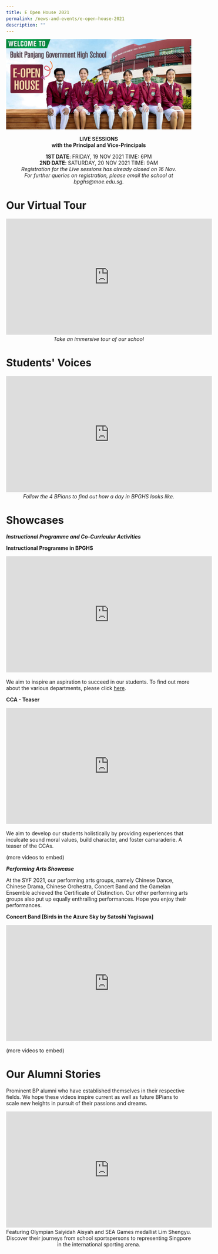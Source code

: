 ```yaml
---
title: E Open House 2021
permalink: /news-and-events/e-open-house-2021
description: ""
---
```

![](/images/Banner%201.jpeg)

<strong><center>LIVE SESSIONS <br> with the Principal and Vice-Principals</center></strong>
<center><strong>1ST DATE</strong>: FRIDAY, 19 NOV 2021 TIME: 6PM <br> <strong>2ND DATE</strong>: SATURDAY, 20 NOV 2021 TIME: 9AM</center>

<center><em>Registration for the Live sessions has already closed on 16 Nov. <br> For further queries on registration, please email the school at bpghs@moe.edu.sg.</em></center>

# Our Virtual Tour


<center><iframe width="560" height="315" src="https://www.youtube.com/embed/5XIn_aBu1jY" title="YouTube video player" frameborder="0" allow="accelerometer; autoplay; clipboard-write; encrypted-media; gyroscope; picture-in-picture" allowfullscreen></iframe></center>
<center><em>Take an immersive tour of our school</em></center>


# Students' Voices

<center><iframe width="560" height="315" src="https://www.youtube.com/embed/r4WUF7FJDjY" title="YouTube video player" frameborder="0" allow="accelerometer; autoplay; clipboard-write; encrypted-media; gyroscope; picture-in-picture" allowfullscreen></iframe></center>
<center><em>Follow the 4 BPians to find out how a day in BPGHS looks like. </em></center>



# Showcases
<strong><em>Instructional Programme and Co-Curriculur Activities</em></strong>


**Instructional Programme in BPGHS**
<iframe width="560" height="315" src="https://www.youtube.com/embed/PH4aCphKsuA" title="YouTube video player" frameborder="0" allow="accelerometer; autoplay; clipboard-write; encrypted-media; gyroscope; picture-in-picture" allowfullscreen></iframe>

We aim to inspire an aspiration to succeed in our students. To find out more about the various departments, please click [here](/holistic-education/personalised-digitial-learning-programme-at-bpghs/).

**CCA - Teaser**

<center><iframe width="560" height="315" src="https://www.youtube.com/embed/zk5vBox7q68" title="YouTube video player" frameborder="0" allow="accelerometer; autoplay; clipboard-write; encrypted-media; gyroscope; picture-in-picture" allowfullscreen></iframe></center>

We aim to develop our students holistically by providing experiences that inculcate sound moral values, build character, and foster camaraderie. A teaser of the CCAs.


(more videos to embed)


<strong><em>Performing Arts Showcase</em></strong>

At the SYF 2021, our performing arts groups, namely Chinese Dance, Chinese Drama, Chinese Orchestra, Concert Band and the Gamelan Ensemble achieved the Certificate of Distinction. Our other performing arts groups also put up equally enthralling performances. Hope you enjoy their performances.


**Concert Band [Birds in the Azure Sky by Satoshi Yagisawa]**
<center><iframe width="560" height="315" src="https://www.youtube.com/embed/1ZTG-2iwlmE" title="YouTube video player" frameborder="0" allow="accelerometer; autoplay; clipboard-write; encrypted-media; gyroscope; picture-in-picture" allowfullscreen></iframe></center>


(more videos to embed)


# Our Alumni Stories


Prominent BP alumni who have established themselves in their respective fields. We hope these videos inspire current as well as future BPians to scale new heights in pursuit of their passions and dreams.


<center><iframe width="560" height="315" src="https://www.youtube.com/embed/KISmxfrqEhM" title="YouTube video player" frameborder="0" allow="accelerometer; autoplay; clipboard-write; encrypted-media; gyroscope; picture-in-picture" allowfullscreen></iframe></center>


<center>Featuring Olympian Saiyidah Aisyah and SEA Games medallist Lim Shengyu. Discover their journeys from school sportspersons to representing Singpore in the international sporting arena.</center>



	